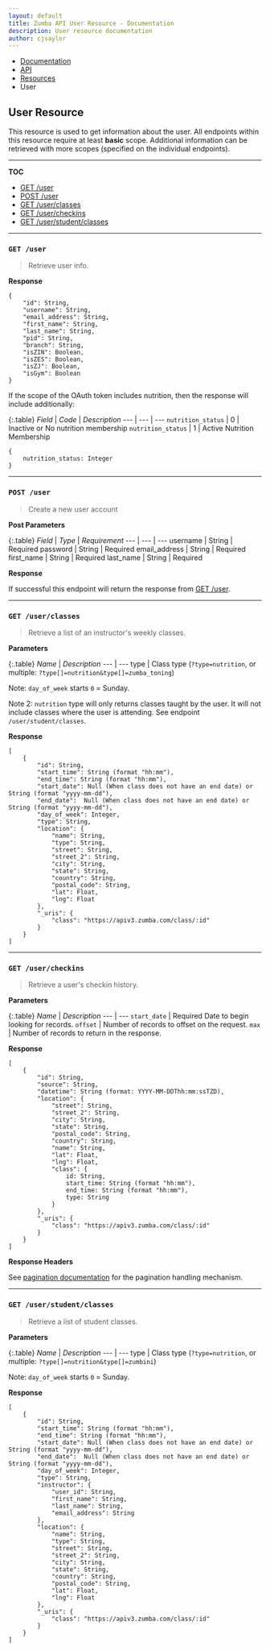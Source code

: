 ```yaml
---
layout: default
title: Zumba API User Resource - Documentation
description: User resource documentation
author: cjsaylor
---
```


<ul class="breadcrumb">
	<li><a href="{{site_url}}/docs">Documentation</a></li>
	<li><a href="{{site_url}}/docs/api">API</a></li>
	<li><a href="{{site_url}}/docs/api/resources">Resources</a></li>
	<li class="active">User</li>
</ul>

## User Resource

This resource is used to get information about the user. All endpoints within
this resource require at least **basic** scope. Additional information can be retrieved
with more scopes (specified on the individual endpoints).

---

**TOC**

<ul>
	<li><a href="#getUser">GET /user</a></li>
	<li><a href="#postUser">POST /user</a></li>
	<li><a href="#getUserClasses">GET /user/classes</a></li>
	<li><a href="#getUserCheckins">GET /user/checkins</a></li>
	<li><a href="#getUserStudentClasses">GET /user/student/classes</a></li>
</ul>

<hr>

<span id="getUser"></span>


### `GET /user`

> Retrieve user info.

**Response**

~~~
{
	"id": String,
	"username": String,
	"email_address": String,
	"first_name": String,
	"last_name": String,
	"pid": String,
	"branch": String,
	"isZIN": Boolean,
	"isZES": Boolean,
	"isZJ": Boolean,
	"isGym": Boolean
}
~~~

If the scope of the OAuth token includes nutrition, then the response will include additionally:

{:.table}
*Field* | *Code* | *Description*
--- | --- | ---
`nutrition_status` | 0 | Inactive or No nutrition membership
`nutrition_status` | 1 | Active Nutrition Membership

~~~
{
	nutrition_status: Integer
}
~~~

<hr>

<span id="postUser"></span>


### `POST /user`

> Create a new user account


**Post Parameters**

{:.table}
*Field* | *Type* | *Requirement*
--- | --- | ---
username | String | <span class="label label-warning">Required</span>
password | String | <span class="label label-warning">Required</span>
email_address | String | <span class="label label-warning">Required</span>
first_name | String | <span class="label label-warning">Required</span>
last_name | String | <span class="label label-warning">Required</span>

**Response**

If successful this endpoint will return the response from <a href="#getUser">GET /user</a>.


<hr>

<span id="getUserClasses"></span>


### `GET /user/classes`

> Retrieve a list of an instructor's weekly classes.

**Parameters**

{:.table}
*Name* | *Description*
--- | ---
type | Class type (`?type=nutrition`, or multiple: `?type[]=nutrition&type[]=zumba_toning`)

Note: `day_of_week` starts `0` = Sunday.

Note 2: `nutrition` type will only returns classes taught by the user. It will not include
classes where the user is attending. See endpoint `/user/student/classes`.

**Response**

~~~
[
	{
		"id": String,
		"start_time": String (format "hh:mm"),
		"end_time": String (format "hh:mm"),
		"start_date": Null (When class does not have an end date) or String (format "yyyy-mm-dd"),
		"end_date":  Null (When class does not have an end date) or String (format "yyyy-mm-dd"),
		"day_of_week": Integer,
		"type": String,
		"location": {
			"name": String,
			"type": String,
			"street": String,
			"street_2": String,
			"city": String,
			"state": String,
			"country": String,
			"postal_code": String,
			"lat": Float,
			"lng": Float
		},
		"_uris": {
			"class": "https://apiv3.zumba.com/class/:id"
		}
	}
]
~~~

<hr>

<span id="getClassCheckins"></span>

### `GET /user/checkins`

> Retrieve a user's checkin history.

**Parameters**

{:.table}
*Name* | *Description*
--- | ---
`start_date` | <span class="label label-warning">Required</span> Date to begin looking for records.
`offset` | Number of records to offset on the request.
`max` | Number of records to return in the response.

**Response**

~~~
[
	{
		"id": String,
		"source": String,
		"datetime": String (format: YYYY-MM-DDThh:mm:ssTZD),
		"location": {
			"street": String,
			"street_2": String,
			"city": String,
			"state": String,
			"postal_code": String,
			"country": String,
			"name": String,
			"lat": Float,
			"lng": Float,
			"class": {
				id: String,
				start_time: String (format "hh:mm"),
				end_time: String (format "hh:mm"),
				type: String
			}
		},
		"_uris": {
			"class": "https://apiv3.zumba.com/class/:id"
		}
	}
]
~~~


**Response Headers**

See [pagination documentation]({{site_url}}/docs/api/pagination.html) for the pagination handling mechanism.

<hr>

<span id="getUserStudentClasses"></span>


### `GET /user/student/classes`

> Retrieve a list of student classes.

**Parameters**

{:.table}
*Name* | *Description*
--- | ---
type | Class type (`?type=nutrition`, or multiple: `?type[]=nutrition&type[]=zumbini`)

Note: `day_of_week` starts `0` = Sunday.

**Response**

~~~
[
	{
		"id": String,
		"start_time": String (format "hh:mm"),
		"end_time": String (format "hh:mm"),
		"start_date": Null (When class does not have an end date) or String (format "yyyy-mm-dd"),
		"end_date":  Null (When class does not have an end date) or String (format "yyyy-mm-dd"),
		"day_of_week": Integer,
		"type": String,
		"instructor": {
			"user_id": String,
			"first_name": String,
			"last_name": String,
			"email_address": String
		},
		"location": {
			"name": String,
			"type": String,
			"street": String,
			"street_2": String,
			"city": String,
			"state": String,
			"country": String,
			"postal_code": String,
			"lat": Float,
			"lng": Float
		},
		"_uris": {
			"class": "https://apiv3.zumba.com/class/:id"
		}
	}
]
~~~
